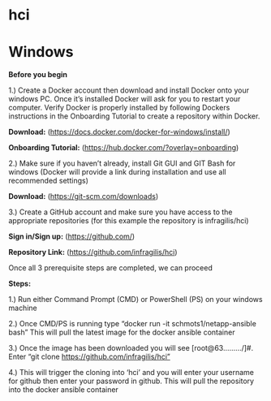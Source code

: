 # hci


# Windows

**Before you begin** 

1.)	Create a Docker account then download and install Docker onto your windows PC. Once it’s installed Docker will ask for you to restart your computer. Verify Docker is properly installed by following Dockers instructions in the Onboarding Tutorial to create a repository within Docker. 

**Download:** (https://docs.docker.com/docker-for-windows/install/)

**Onboarding Tutorial:** (https://hub.docker.com/?overlay=onboarding)

2.)	Make sure if you haven’t already, install Git GUI and GIT Bash for windows (Docker will provide a link during installation and use all recommended settings)

**Download:** (https://git-scm.com/downloads)


3.)	Create a GitHub account and make sure you have access to the appropriate repositories (for this example the repository is infragilis/hci)

**Sign in/Sign up:** (https://github.com/)

**Repository Link:** (https://github.com/infragilis/hci)

Once all 3 prerequisite steps are completed, we can proceed

**Steps:**

1.)	Run either Command Prompt (CMD) or PowerShell (PS) on your windows machine

2.)	Once CMD/PS is running type “docker run -it schmots1/netapp-ansible bash”  This will pull the latest image for the docker ansible container

3.)	Once the image has been downloaded you will see [root@63........./]#. Enter “git clone https://github.com/infragilis/hci”

4.)	This will trigger the cloning into ‘hci’ and you will enter your username for github then enter your password in github. This will pull the repository into the docker ansible container  
